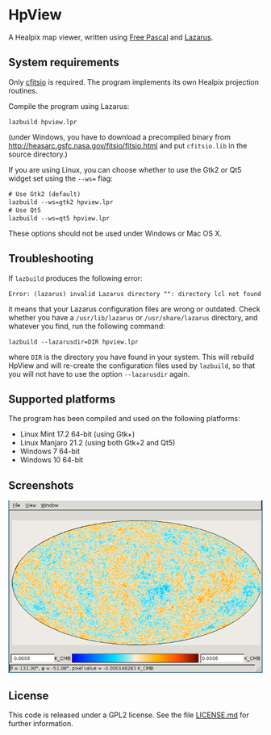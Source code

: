 # HpView

A Healpix map viewer, written using [Free
Pascal](http://www.freepascal.org/) and
[Lazarus](http://www.lazarus-ide.org/).

## System requirements

Only [cfitsio](http://heasarc.gsfc.nasa.gov/fitsio/fitsio.html) is
required. The program implements its own Healpix projection routines.

Compile the program using Lazarus:

    lazbuild hpview.lpr

(under Windows, you have to download a precompiled binary from
http://heasarc.gsfc.nasa.gov/fitsio/fitsio.html and put `cfitsio.lib`
in the source directory.)

If you are using Linux, you can choose whether to use the Gtk2 or
Qt5 widget set using the `--ws=` flag:

    # Use Gtk2 (default)
    lazbuild --ws=gtk2 hpview.lpr
    # Use Qt5
    lazbuild --ws=qt5 hpview.lpr

These options should not be used under Windows or Mac OS X.

## Troubleshooting

If `lazbuild` produces the following error:

    Error: (lazarus) invalid Lazarus directory "": directory lcl not found

it means that your Lazarus configuration files are wrong or outdated. Check
whether you have a `/usr/lib/lazarus` or `/usr/share/lazarus` directory, and
whatever you find, run the following command:

    lazbuild --lazarusdir=DIR hpview.lpr

where `DIR` is the directory you have found in your system. This will rebuild
HpView and will re-create the configuration files used by `lazbuild`, so that
you will not have to use the option `--lazarusdir` again.


## Supported platforms

The program has been compiled and used on the following platforms:

- Linux Mint 17.2 64-bit (using Gtk+)
- Linux Manjaro 21.2 (using both Gtk+2 and Qt5)
- Windows 7 64-bit
- Windows 10 64-bit

## Screenshots

![hpview_screenshot](./hpview_screenshot.png)

## License

This code is released under a GPL2 license. See the file [LICENSE.md](./LICENSE.md)
for further information.
